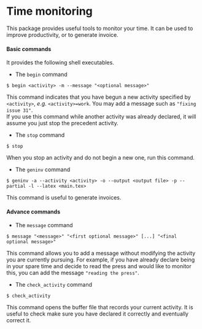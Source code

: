 # Time monitoring

This package provides useful tools to monitor your time.
It can be used to improve productivity, or to generate invoice.

#### Basic commands

It provides the following shell executables.
- The `begin` command
```
$ begin <activity> -m --message "<optional message>"
```
This command indicates that you have begun a new activity specified by `<activity>`, *e.g.* `<activity>=work`.
You may add a message such as `"fixing issue 31"`.  
If you use this command while another activity was already declared, it will assume you just stop the precedent activity.

- The `stop` command
```
$ stop
```
When you stop an activity and do not begin a new one, run this command.

- The `geninv` command
```
$ geninv -a --activity <activity> -o --output <output file> -p --partial -l --latex <main.tex>
```
This command is useful to generate invoices.

#### Advance commands
- The `message` command
```
$ message "<message>" "<first optional message>" [...] "<final optional message>"
```
This command allows you to add a message without modifying the activity you are currently pursuing.
For example, if you have already declare being in your spare time and decide to read the press and would like to monitor this, you can add the message `"reading the press"`.

- The `check_activity` command
```
$ check_activity
```
This command opens the buffer file that records your current activity.
It is useful to check make sure you have declared it correctly and eventually correct it.
